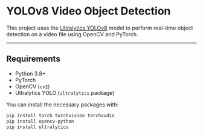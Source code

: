 # YOLOv8 Video Object Detection

This project uses the [Ultralytics YOLOv8](https://github.com/ultralytics/ultralytics) model to perform real-time object detection on a video file using OpenCV and PyTorch.

---

## Requirements

- Python 3.8+
- PyTorch
- OpenCV (`cv2`)
- Ultralytics YOLO (`ultralytics` package)

You can install the necessary packages with:

```bash
pip install torch torchvision torchaudio
pip install opencv-python
pip install ultralytics
